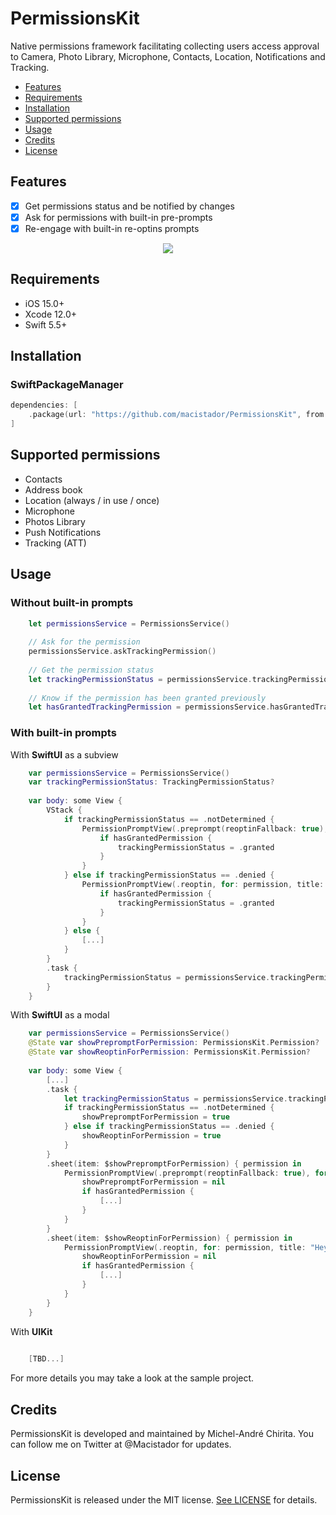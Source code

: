 # PermissionsKit
Native permissions framework facilitating collecting users access approval to Camera, Photo Library, Microphone, Contacts, Location, Notifications and Tracking.

- [Features](#features)
- [Requirements](#requirements)
- [Installation](#installation)
- [Supported permissions](#Supported_permissions)
- [Usage](#usage)
- [Credits](#credits)
- [License](#license)

## Features

- [x] Get permissions status and be notified by changes
- [x] Ask for permissions with built-in pre-prompts 
- [x] Re-engage with built-in re-optins prompts 

<p align="center">
  <img src="https://github.com/macistador/PermissionsKit/blob/main/demo.gif" />
</p>

## Requirements

- iOS 15.0+
- Xcode 12.0+
- Swift 5.5+

## Installation

### SwiftPackageManager

```swift
dependencies: [
    .package(url: "https://github.com/macistador/PermissionsKit", from: "0.0.4")
]
```

## Supported permissions

- Contacts
- Address book
- Location (always / in use / once)
- Microphone
- Photos Library
- Push Notifications
- Tracking (ATT)


## Usage

### Without built-in prompts

```swift
    let permissionsService = PermissionsService()
        
    // Ask for the permission
    permissionsService.askTrackingPermission()
        
    // Get the permission status
    let trackingPermissionStatus = permissionsService.trackingPermissionStatus
    
    // Know if the permission has been granted previously
    let hasGrantedTrackingPermission = permissionsService.hasGrantedTrackingPermission
```


### With built-in prompts

With __SwiftUI__ as a subview 
```swift
    var permissionsService = PermissionsService()
    var trackingPermissionStatus: TrackingPermissionStatus?
    
    var body: some View {
        VStack {
            if trackingPermissionStatus == .notDetermined {
                PermissionPromptView(.preprompt(reoptinFallback: true), for: permission, title: "Hey there we need this permission!") { hasGrantedPermission in
                    if hasGrantedPermission {
                        trackingPermissionStatus = .granted
                    }
                }
            } else if trackingPermissionStatus == .denied {
                PermissionPromptView(.reoptin, for: permission, title: "Hey there please change your mind!") { hasGrantedPermission in
                    if hasGrantedPermission {
                        trackingPermissionStatus = .granted
                    }
                }
            } else {
                [...]
            }      
        }
        .task {
            trackingPermissionStatus = permissionsService.trackingPermissionStatus
        }
    }
```


With __SwiftUI__ as a modal
```swift
    var permissionsService = PermissionsService()
    @State var showPrepromptForPermission: PermissionsKit.Permission?
    @State var showReoptinForPermission: PermissionsKit.Permission?
    
    var body: some View {
        [...]
        .task {
            let trackingPermissionStatus = permissionsService.trackingPermissionStatus
            if trackingPermissionStatus == .notDetermined {
                showPrepromptForPermission = true
            } else if trackingPermissionStatus == .denied {
                showReoptinForPermission = true
            }
        }
        .sheet(item: $showPrepromptForPermission) { permission in
            PermissionPromptView(.preprompt(reoptinFallback: true), for: permission, title: "Hey there we need this permission!") { hasGrantedPermission in
                showPrepromptForPermission = nil
                if hasGrantedPermission {
                    [...]
                }
            }
        }
        .sheet(item: $showReoptinForPermission) { permission in
            PermissionPromptView(.reoptin, for: permission, title: "Hey there please change your mind!") { hasGrantedPermission in
                showReoptinForPermission = nil
                if hasGrantedPermission {
                    [...]
                }
            }
        }
    }
```

With __UIKit__
```swift
    
    [TBD...]

```


For more details you may take a look at the sample project.

## Credits

PermissionsKit is developed and maintained by Michel-André Chirita. You can follow me on Twitter at @Macistador for updates.

## License

PermissionsKit is released under the MIT license. [See LICENSE](https://github.com/macistador/permissionskit/blob/master/LICENSE) for details.
